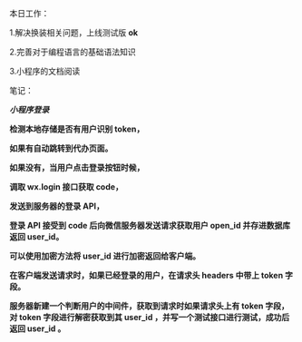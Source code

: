 本日工作：

1.解决换装相关问题，上线测试版  **ok**

2.完善对于编程语言的基础语法知识 

3.小程序的文档阅读



笔记：

***小程序登录***

**检测本地存储是否有用户识别 token，**

**如果有自动跳转到代办页面。**

**如果没有，当用户点击登录按钮时候，**

**调取 wx.login 接口获取 code，**

**发送到服务器的登录 API，**

**登录 API 接受到 code 后向微信服务器发送请求获取用户 open_id 并存进数据库返回 user_id。**

**可以使用加密方法将 user_id 进行加密返回给客户端。**

**在客户端发送请求时，如果已经登录的用户，在请求头 headers 中带上 token 字段。**

**服务器新建一个判断用户的中间件，获取到请求时如果请求头上有 token 字段，对 token 字段进行解密获取到其 user_id ，并写一个测试接口进行测试，成功后返回 user_id 。**


